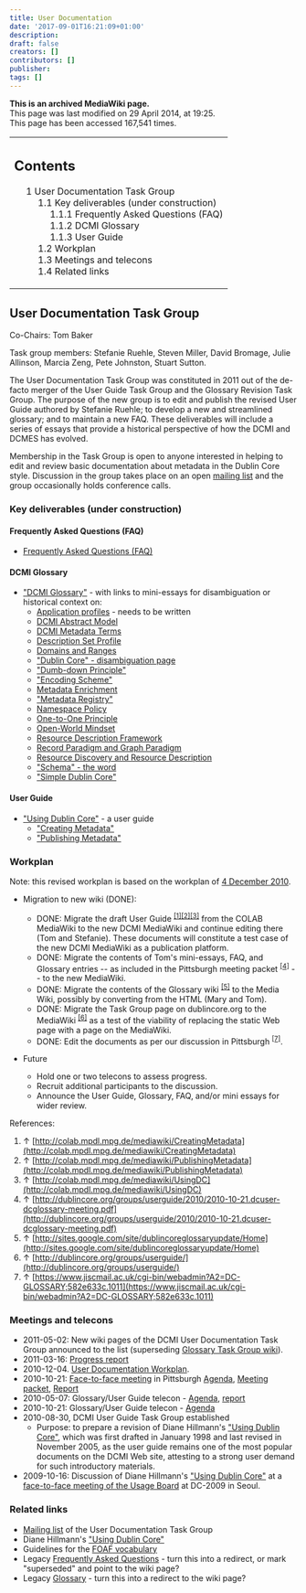 ```yaml
---
title: User Documentation
date: '2017-09-01T16:21:09+01:00'
description: 
draft: false
creators: []
contributors: []
publisher: 
tags: []
---
```


 **This is an archived MediaWiki page.**  
This page was last modified on 29 April 2014, at 19:25.  
This page has been accessed 167,541 times.

<table id="toc" class="toc">
  <tr>
    <td>
      <div id="toctitle">
        <h2>Contents</h2>
      </div>
      <ul>
        <li class="toclevel-1 tocsection-1">
          <a href="#User_Documentation_Task_Group"><span class="tocnumber">1</span> <span class="toctext">User Documentation Task Group</span></a>
          <ul>
            <li class="toclevel-2 tocsection-2">
              <a href="#Key_deliverables_.28under_construction.29"><span class="tocnumber">1.1</span> <span class="toctext">Key deliverables (under construction)</span></a>
              <ul>
                <li class="toclevel-3 tocsection-3"><a href="#Frequently_Asked_Questions_.28FAQ.29"><span class="tocnumber">1.1.1</span> <span class="toctext">Frequently Asked Questions (FAQ)</span></a></li>
                <li class="toclevel-3 tocsection-4"><a href="#DCMI_Glossary"><span class="tocnumber">1.1.2</span> <span class="toctext">DCMI Glossary</span></a></li>
                <li class="toclevel-3 tocsection-5"><a href="#User_Guide"><span class="tocnumber">1.1.3</span> <span class="toctext">User Guide</span></a></li>
              </ul>
            </li>
            <li class="toclevel-2 tocsection-6"><a href="#Workplan"><span class="tocnumber">1.2</span> <span class="toctext">Workplan</span></a></li>
            <li class="toclevel-2 tocsection-7"><a href="#Meetings_and_telecons"><span class="tocnumber">1.3</span> <span class="toctext">Meetings and telecons</span></a></li>
            <li class="toclevel-2 tocsection-8"><a href="#Related_links"><span class="tocnumber">1.4</span> <span class="toctext">Related links</span></a></li>
          </ul>
        </li>
      </ul>
    </td>
  </tr>
</table>

## User Documentation Task Group 

Co-Chairs: Tom Baker

Task group members: Stefanie Ruehle, Steven Miller, David Bromage, Julie Allinson, Marcia Zeng, Pete Johnston, Stuart Sutton.

The User Documentation Task Group was constituted in 2011 out of the de-facto merger of the User Guide Task Group and the Glossary Revision Task Group. The purpose of the new group is to edit and publish the revised User Guide authored by Stefanie Ruehle; to develop a new and streamlined glossary; and to maintain a new FAQ. These deliverables will include a series of essays that provide a historical perspective of how the DCMI and DCMES has evolved.

Membership in the Task Group is open to anyone interested in helping to edit and review basic documentation about metadata in the Dublin Core style. Discussion in the group takes place on an open [mailing list](http://www.jiscmail.ac.uk/lists/dc-glossary.html) and the group occasionally holds conference calls.

### Key deliverables (under construction) 

#### Frequently Asked Questions (FAQ) 

- [Frequently Asked Questions (FAQ)](/mediawiki_wiki/FAQ.md)

#### DCMI Glossary 

- ["DCMI Glossary"](/mediawiki_wiki/Glossary.md) - with links to mini-essays for disambiguation or historical context on:
  - [Application profiles](/mediawiki_wiki/Glossary/Application_Profile.md) - needs to be written
  - [DCMI Abstract Model](/mediawiki_wiki/Glossary/DCMI_Abstract_Model.md)
  - [DCMI Metadata Terms](/mediawiki_wiki/Glossary/DCMI_Metadata_Terms.md)
  - [Description Set Profile](/mediawiki_wiki/Glossary/Description_Set_Profile.md)
  - [Domains and Ranges](/mediawiki_wiki/Glossary/Domains_and_Ranges.md)
  - ["Dublin Core" - disambiguation page](/mediawiki_wiki/Glossary/Dublin_Core.md)
  - ["Dumb-down Principle"](/mediawiki_wiki/Glossary/Dumb-Down_Principle.md)
  - ["Encoding Scheme"](/mediawiki_wiki/Glossary/Encoding_Scheme.md)
  - [Metadata Enrichment](/mediawiki_wiki/Glossary/Metadata_Enrichment.md)
  - ["Metadata Registry"](/mediawiki_wiki/Glossary/Metadata_Registry.md)
  - [Namespace Policy](/mediawiki_wiki/Glossary/Namespace_Policy.md)
  - [One-to-One Principle](/mediawiki_wiki/Glossary/One-to-One_Principle.md)
  - [Open-World Mindset](/index.php?title=Glossary/Open-World_Mindset&action=edit&redlink=1 "Glossary/Open-World Mindset (page does not exist)")
  - [Resource Description Framework](/mediawiki_wiki/Glossary/RDF.md)
  - [Record Paradigm and Graph Paradigm](/mediawiki_wiki/Glossary/Record_Paradigm_and_Graph_Paradigm.md)
  - [Resource Discovery and Resource Description](/mediawiki_wiki/Glossary/Resource_Discovery.md)
  - ["Schema" - the word](/mediawiki_wiki/Glossary/Schema.md)
  - ["Simple Dublin Core"](/mediawiki_wiki/Glossary/Simple_Dublin_Core.md)

#### User Guide 

- ["Using Dublin Core"](/mediawiki_wiki/User_Guide.md) - a user guide
  - ["Creating Metadata"](/mediawiki_wiki/User_Guide/Creating_Metadata.md)
  - ["Publishing Metadata"](/mediawiki_wiki/User_Guide/Publishing_Metadata.md)

### Workplan 

Note: this revised workplan is based on the workplan of [4 December 2010](/mediawiki_wiki/User_Documentation/Workplan_20101204.md).

- Migration to new wiki (DONE):
  - DONE: Migrate the draft User Guide <sup id="cite_ref-0" class="reference"><a href="#cite_note-0">[1]</a></sup><sup id="cite_ref-1" class="reference"><a href="#cite_note-1">[2]</a></sup><sup id="cite_ref-2" class="reference"><a href="#cite_note-2">[3]</a></sup> from the COLAB MediaWiki to the new DCMI MediaWiki and continue editing there (Tom and Stefanie). These documents will constitute a test case of the new DCMI MediaWiki as a publication platform.
  - DONE: Migrate the contents of Tom's mini-essays, FAQ, and Glossary entries -- as included in the Pittsburgh meeting packet <sup id="cite_ref-3" class="reference"><a href="#cite_note-3">[4]</a></sup> -- to the new MediaWiki.
  - DONE: Migrate the contents of the Glossary wiki <sup id="cite_ref-4" class="reference"><a href="#cite_note-4">[5]</a></sup> to the Media Wiki, possibly by converting from the HTML (Mary and Tom). 
  - DONE: Migrate the Task Group page on dublincore.org to the MediaWiki <sup id="cite_ref-5" class="reference"><a href="#cite_note-5">[6]</a></sup> as a test of the viability of replacing the static Web page with a page on the MediaWiki.
  - DONE: Edit the documents as per our discussion in Pittsburgh <sup id="cite_ref-6" class="reference"><a href="#cite_note-6">[7]</a></sup>.

- Future
  - Hold one or two telecons to assess progress.
  - Recruit additional participants to the discussion.
  - Announce the User Guide, Glossary, FAQ, and/or mini essays for wider review.

References:

1. ↑ [http://colab.mpdl.mpg.de/mediawiki/CreatingMetadata](http://colab.mpdl.mpg.de/mediawiki/CreatingMetadata)
2. ↑ [http://colab.mpdl.mpg.de/mediawiki/PublishingMetadata](http://colab.mpdl.mpg.de/mediawiki/PublishingMetadata)
3. ↑ [http://colab.mpdl.mpg.de/mediawiki/UsingDC](http://colab.mpdl.mpg.de/mediawiki/UsingDC)
4. ↑ [http://dublincore.org/groups/userguide/2010/2010-10-21.dcuser-dcglossary-meeting.pdf](http://dublincore.org/groups/userguide/2010/2010-10-21.dcuser-dcglossary-meeting.pdf)
5. ↑ [http://sites.google.com/site/dublincoreglossaryupdate/Home](http://sites.google.com/site/dublincoreglossaryupdate/Home)
6. ↑ [http://dublincore.org/groups/userguide/](http://dublincore.org/groups/userguide/)
7. ↑ [https://www.jiscmail.ac.uk/cgi-bin/webadmin?A2=DC-GLOSSARY;582e633c.1011](https://www.jiscmail.ac.uk/cgi-bin/webadmin?A2=DC-GLOSSARY;582e633c.1011)

### Meetings and telecons 

- 2011-05-02: New wiki pages of the DCMI User Documentation Task Group announced to the list (superseding [Glossary Task Group wiki](http://sites.google.com/site/dublincoreglossaryupdate/Home)).
- 2011-03-16: [Progress report](/mediawiki_wiki/User_Documentation/Progress_Report_20110316.md)
- 2010-12-04. [User Documentation Workplan](/mediawiki_wiki/User_Documentation/Workplan_20101204.md).
- 2010-10-21: [Face-to-face meeting](/mediawiki_wiki/User_Documentation/Meeting_20101021.md) in Pittsburgh [Agenda](http://dublincore.org/groups/userguide/2010/2010-10-21.dcglossary-dcuser-agenda.html), [Meeting packet](/mediawiki_wiki/files/Meeting_Packet_20101021.pdf), [Report](http://dublincore.org/groups/userguide/2010/2010-10-21.dcglossary-meeting-report.html)
- 2010-05-07: Glossary/User Guide telecon - [Agenda](http://dublincore.org/groups/userguide/2010/2010-05-07.dcglossary-telecon-agenda.html), [report](http://dublincore.org/groups/userguide/2010/2010-05-07.dcglossary-telecon-report.html)
- 2010-10-21: Glossary/User Guide telecon - [Agenda](http://dublincore.org/groups/userguide/2010/2010-09-28.dcglossary-telecon-agenda.html)
- 2010-08-30, DCMI User Guide Task Group established 
  - Purpose: to prepare a revision of Diane Hillmann's ["Using Dublin Core"](http://dublincore.org/documents/usageguide/), which was first drafted in January 1998 and last revised in November 2005, as the user guide remains one of the most popular documents on the DCMI Web site, attesting to a strong user demand for such introductory materials.
- 2009-10-16: Discussion of Diane Hillmann's ["Using Dublin Core"](http://dublincore.org/documents/usageguide/) at a [face-to-face meeting of the Usage Board](http://dublincore.org/usage/minutes/2009/2009-10-16.dcub-meeting-seoul-minutes.html) at DC-2009 in Seoul.

### Related links 

- [Mailing list](http://www.jiscmail.ac.uk/lists/dc-glossary.html) of the User Documentation Task Group
- Diane Hillmann's ["Using Dublin Core"](http://dublincore.org/documents/usageguide/)
- Guidelines for the [FOAF vocabulary](http://xmlns.com/foaf/spec/#term_currentProject)
- Legacy [Frequently Asked Questions](http://dublincore.org/resources/faq) - turn this into a redirect, or mark "superseded" and point to the wiki page?
- Legacy [Glossary](http://dublincore.org/documents/usageguide/glossary.shtml) - turn this into a redirect to the wiki page?

